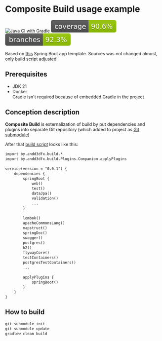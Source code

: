 # Composite Build usage example

![Java CI with Gradle](https://github.com/andrei-punko/composite-build-usage-example/workflows/Java%20CI%20with%20Gradle/badge.svg)
[![Coverage](.github/badges/jacoco.svg)](https://github.com/andrei-punko/composite-build-usage-example/actions/workflows/gradle.yml)
[![Branches](.github/badges/branches.svg)](https://github.com/andrei-punko/composite-build-usage-example/actions/workflows/gradle.yml)

Based on [this](https://github.com/andrei-punko/spring-boot-2-template) Spring Boot app template.
Sources was not changed almost, only build script adjusted

## Prerequisites

- JDK 21
- Docker  
  Gradle isn't required because of embedded Gradle in the project

## Conception description

**Composite Build** is externalization of build by put dependencies and plugins into separate Git repository
(which added to project as [Git submodule](.gitmodules))

After that [build script](build.gradle.kts) looks like this:

```
import by.andd3dfx.build.*
import by.andd3dfx.build.Plugins.Companion.applyPlugins

service(version = "0.0.1") {
    dependencies {
        springBoot {
            web()
            test()
            dataJpa()
            validation()
            ...
        }

        lombok()
        apacheCommonsLang()
        mapstruct()
        springDoc()
        swagger()
        postgres()
        h2()
        flywayCore()
        testContainers()
        postgresTestContainers()
        ...

        applyPlugins {
            springBoot()
        }
    }
}
```

## How to build

```
git submodule init
git submodule update
gradlew clean build
```
